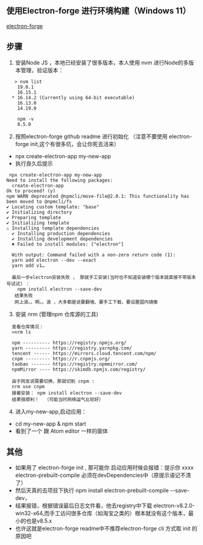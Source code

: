 ## 使用Electron-forge 进行环境构建（Windows 11）
[electron-forge](https://github.com/electron/forge)

## 步骤
1. 安装Node JS ，本地已经安装了很多版本，本人使用 nvm 进行Node的多版本管理，验证版本：
```
   > nvm list
    19.8.1
    16.15.1
  * 16.14.2 (Currently using 64-bit executable)
    16.13.0
    14.19.0
    
    npm -v
    8.5.0
```
2. 按照electron-forge github readme 进行初始化 （注意不要使用 electron-forge init,这个有很多坑，会让你死去活来）
- npx create-electron-app my-new-app
- 执行良久后提示
```
 npx create-electron-app my-new-app
Need to install the following packages:
  create-electron-app
Ok to proceed? (y)
npm WARN deprecated @npmcli/move-file@2.0.1: This functionality has been moved to @npmcli/fs
✔ Locating custom template: "base"
✔ Initializing directory
✔ Preparing template
✔ Initializing template
⚠ Installing template dependencies
  ✔ Installing production dependencies
  ✔ Installing development dependencies
  ✖ Failed to install modules: ["electron"]

  With output: Command failed with a non-zero return code (1):
  yarn add electron --dev --exact
  yarn add v1…
  
  最后一步electron安装失败 ， 那就手工安装(当时也不知道安装哪个版本就直接不带版本号试试) ： 
    npm install electron --save-dev  
   结果失败
   网上浪。。啊。。浪 ，大多都是说要翻墙、要手工下载，要设置国内镜像
```
3. 安装 nrm (管理npm 仓库源的工具)
```
  查看仓库情况：
  >nrm ls

  npm ---------- https://registry.npmjs.org/
  yarn --------- https://registry.yarnpkg.com/
  tencent ------ https://mirrors.cloud.tencent.com/npm/
  cnpm --------- https://r.cnpmjs.org/
  taobao ------- https://registry.npmmirror.com/
  npmMirror ---- https://skimdb.npmjs.com/registry/
  
  由于网友说需要切换，那就切到 cnpm :
  nrm use cnpm 
  接着安装： npm install electron --save-dev  
  结果很顺利！  （可能当时网络运气比较好）
```
4. 进入my-new-app,启动应用：
- cd my-new-app &  npm start 
- 看到了一个 跟 Atom editor 一样的窗体

## 其他
- 如果用了 electron-forge init , 那可能你 启动应用时候会报错：提示你 xxxx  electron-prebuilt-compile  必须在devDependencies中（原提示语记不清了）
- 然后天真的去项目下执行 npm install electron-prebuilt-compile --save-dev，
- 结果报错，根据错误最后日志文件看，他去registry中下载 electron-v8.2.0-win32-x64,而手工访问很多仓库（如淘宝之类的）根本就没有这个版本，最小的也是v8.5.x
- 也许这就是electron-forge readme中不推荐electron-forge cli 方式取 init 的原因吧
